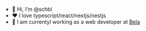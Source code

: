 - 👋 Hi, I’m @schbi
- ❤️ I love typescript/react/nextjs/nestjs
- 🔨 I am currentyl working as a web developer at [Bela](https://bela.de)
